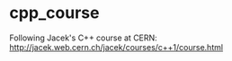 # cpp_course

Following Jacek's C++ course at CERN: http://jacek.web.cern.ch/jacek/courses/c++1/course.html
